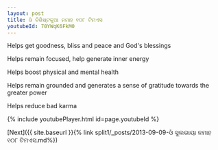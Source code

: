 ```yaml
---
layout: post
title: ଓଁ ବିଶିଷ୍ଟକୁଆ ନମାହ ୧୦୮ ଟିମଏସ
youtubeId: 70YWqK6FkM0
---
```

 
 
Helps get goodness, bliss and peace and God's blessings
 
Helps remain focused, help generate inner energy 
 
Helps boost physical and mental health 
 
Helps remain grounded and generates a sense of gratitude towards the greater power 
 
Helps reduce bad karma
 
 
 
 


{% include youtubePlayer.html id=page.youtubeId %}
 
[Next]({{ site.baseurl }}{% link  split1/_posts/2013-09-09-ଓଁ ସୁଲଭାୟା ନମାହ ୧୦୮ ଟିମଏସ.md%})
 
